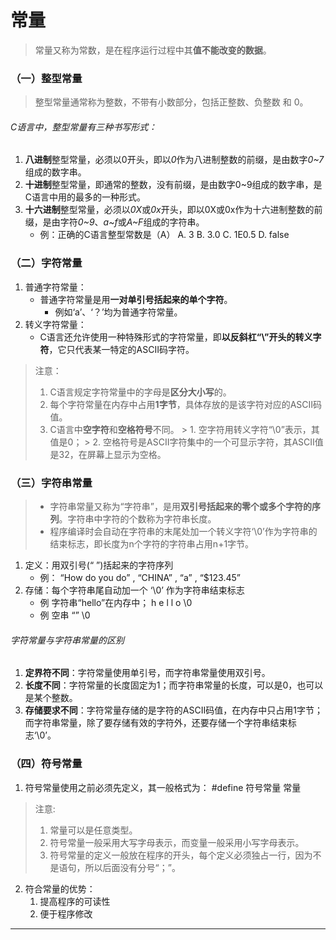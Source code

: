 # 常量
>常量又称为常数，是在程序运行过程中其**值不能改变的数据**。

### （一）整型常量
>整型常量通常称为整数，不带有小数部分，包括正整数、负整数 和 0。

###### C语言中，整型常量有三种书写形式：
1. **八进制**整型常量，必须以0开头，即以*0*作为八进制整数的前缀，是由数字*0~7*组成的数字串。
2. **十进制**整型常量，即通常的整数，没有前缀，是由数字0~9组成的数字串，是C语言中用的最多的一种形式。
3. **十六进制**整型常量，必须以*0X*或*0x*开头，即以0X或0x作为十六进制整数的前缀，是由字符*0~9*、*a~f*或*A~F*组成的字符串。
	* 例：正确的C语言整型常数是（A）
				A. 3   B. 3.0   C. 1E0.5   D. false		
### （二）字符常量
1. 普通字符常量：
	* 普通字符常量是用**一对单引号括起来的单个字符**。
		* 例如‘a’、‘？’均为普通字符常量。
2. 转义字符常量：
	* C语言还允许使用一种特殊形式的字符常量，即**以反斜杠“\”开头的转义字符**，它只代表某一特定的ASCII码字符。

>注意：
>1. C语言规定字符常量中的字母是**区分大小写**的。
>2. 每个字符常量在内存中占用**1字节**，具体存放的是该字符对应的ASCII码值。
>3. C语言中**空字符**和**空格符号**不同。
	>	1. 空字符用转义字符“\0”表示，其值是0；
	>	2. 空格符号是ASCII字符集中的一个可显示字符，其ASCII值是32，在屏幕上显示为空格。
	
### （三）字符串常量
>* 字符串常量又称为“字符串”，是用**双引号括起来的零个或多个字符的序列**。字符串中字符的个数称为字符串长度。
>* 程序编译时会自动在字符串的末尾处加一个转义字符‘\0’作为字符串的结束标志，即长度为n个字符的字符串占用n+1字节。
1. 定义：用双引号(“ ”)括起来的字符序列
	* 例： “How do you do” , “CHINA” , “a” , “$123.45”
2. 存储：每个字符串尾自动加一个 ‘\0’ 作为字符串结束标志
	* 例 字符串“hello”在内存中； h e l l o \0
	* 例 空串 “” \0
###### 字符常量与字符串常量的区别
1. **定界符不同**：字符常量使用单引号，而字符串常量使用双引号。
2. **长度不同**：字符常量的长度固定为1；而字符串常量的长度，可以是0，也可以是某个整数。
3. **存储要求不同**：字符常量存储的是字符的ASCII码值，在内存中只占用1字节；而字符串常量，除了要存储有效的字符外，还要存储一个字符串结束标志‘\0’。

### （四）符号常量
1. 符号常量使用之前必须先定义，其一般格式为： #define 符号常量 常量
>注意:
>1. 常量可以是任意类型。
>2. 符号常量一般采用大写字母表示，而变量一般采用小写字母表示。
>3. 符号常量的定义一般放在程序的开头，每个定义必须独占一行，因为不是语句，所以后面没有分号“；”。

2. 符合常量的优势：
	1. 提高程序的可读性
	2. 便于程序修改

---